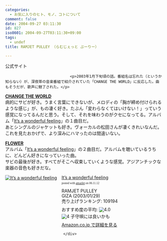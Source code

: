 ```yaml
---
categories:
  - お気に入りのヒト、モノ、コトについて
comment: false
date: 2004-09-27 03:11:30
id: 827
iso8601: 2004-09-27T03:11:30+09:00
tags:
  - undef
title: RAMJET PULLEY （らむじぇっと ぷーりー）

---
```


<div class="entry-body">
                                 <p>公式サイト</p>
                              
                                 <p>2003年1月下旬頃の話。番組名は忘れた（というか知らない）が、深夜帯の音楽番組で紹介されていた「CHANGE THE WORLD」に反応した。曲もそうだが、歌声に魅了された。</p>

<p><strong><a href="http://www.amazon.co.jp/exec/obidos/ASIN/B000063E9R/nqounet-22/ref=nosim/" name="amazletlink" target="_blank" id="amazletlink">CHANGE THE WORLD</a></strong><br />
病的にサビが好き。うまく言葉にできないが、メロディの「胸が締め付けられるような感じ」が、もの凄く好き。たぶん「変わらなくてはいけない！」っていう感覚になってるんだと思う。そして、それを味わうのがクセになってる。アルバム「<a href="http://www.amazon.co.jp/exec/obidos/ASIN/B00007LA9T/nqounet-22/ref=nosim/" name="amazletlink" target="_blank" id="amazletlink">It’s a wonderful feeling</a>」の１曲目だ。<br />
あとシングルのジャケットも好き。ヴォーカルの松田さんが凄くきれいなんだ。これを見たおかげで、より深みにハマったのは間違いない。</p>

<p><strong><a href="http://www.amazon.co.jp/exec/obidos/ASIN/B00006AUPJ/nqounet-22/ref=nosim/" name="amazletlink" target="_blank" id="amazletlink">FLOWER</a></strong><br />
アルバム「<a href="http://www.amazon.co.jp/exec/obidos/ASIN/B00007LA9T/nqounet-22/ref=nosim/" name="amazletlink" target="_blank" id="amazletlink">It’s a wonderful feeling</a>」の２曲目だ。アルバムを聴いているうちに、どんどん好きになっていった曲。<br />
サビの最後が好き。すべてがそこへ収束していくような感覚。アジアンチックな楽器の音色も好きだな。</p>

<div class="amazlet-box" style="margin-bottom:0px;"><div class="amazlet-image" style="float:left;"><a href="http://www.amazon.co.jp/exec/obidos/ASIN/B00007LA9T/nqounet-22/ref=nosim/" name="amazletlink" target="_blank" id="amazletlink"><img src="http://images-jp.amazon.com/images/P/B00007LA9T.09.MZZZZZZZ.jpg" alt="It’s a wonderful feeling" style="border: none;" /></a></div><div class="amazlet-info" style="float:left;margin-left:15px;line-height:120%"><div class="amazlet-name" style="margin-bottom:10px;line-height:120%"><a href="http://www.amazon.co.jp/exec/obidos/ASIN/B00007LA9T/nqounet-22/ref=nosim/" name="amazletlink" target="_blank" id="amazletlink">It’s a wonderful feeling</a><div class="amazlet-powered-date" style="font-size:7pt;margin-top:5px;font-family:verdana;line-height:120%">posted with <a href="http://app.amazlet.com/amazlet/" title="It’s a wonderful feeling" target="_blank">amazlet</a> on 06.11.12</div></div><div class="amazlet-detail">RAMJET PULLEY <br />GIZA (2003/01/29)<br />売り上げランキング: 109194<br /></div><div class="amazlet-review" style="margin-top:10px; margin-bottom:10px"><div class="amazlet-review-average" style="margin-bottom:5px">おすすめ度の平均: <img src="http://images-jp.amazon.com/images/G/09/x-locale/common/customer-reviews/stars-4-0.gif" alt="4.0" /></div><img src="http://images-jp.amazon.com/images/G/09/x-locale/common/customer-reviews/stars-4-0.gif" alt="4" /> 子守唄には良いかも<br /></div><div class="amazlet-link" style="margin-top: 5px"><a href="http://www.amazon.co.jp/exec/obidos/ASIN/B00007LA9T/nqounet-22/ref=nosim/" name="amazletlink" target="_blank" id="amazletlink">Amazon.co.jp で詳細を見る</a></div></div><div class="amazlet-footer" style="clear: left"></div></div>

                              </div>
    	